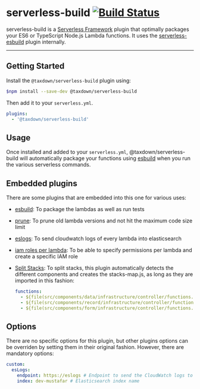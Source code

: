 # serverless-build [![Build Status](https://img.shields.io/github/workflow/status/AnomalyInnovations/serverless-bundle/CI)](https://github.com/taxdown/serverless-build/actions/workflows/main.yml)

serverless-build is a [Serverless Framework](https://www.serverless.com) plugin that optimally packages your ES6 or TypeScript Node.js Lambda functions. It uses the [serverless-esbuild](https://github.com/floydspace/serverless-esbuild) plugin internally.

---

## Getting Started

Install the `@taxdown/serverless-build` plugin using:

```bash
$npm install --save-dev @taxdown/serverless-build
```

Then add it to your `serverless.yml`.

```yaml
plugins:
  - '@taxdown/serverless-build'
```

## Usage

Once installed and added to your `serverless.yml`, @taxdown/serverless-build will automatically package your functions using [esbuild](https://github.com/floydspace/serverless-esbuild) when you run the various serverless commands.

## Embedded plugins

There are some plugins that are embedded into this one for various uses:

- [esbuild](https://github.com/floydspace/serverless-esbuild): To package the lambdas as well as run tests
- [prune](https://github.com/claygregory/serverless-prune-plugin): To prune old lambda versions and not hit the maximum code size limit
- [eslogs](https://github.com/taxdown/serverless-es-logs): To send cloudwatch logs of every lambda into elasticsearch
- [iam roles per lambda](https://github.com/functionalone/serverless-iam-roles-per-function): To be able to specify permissions per lambda and create a specific IAM role
- [Split Stacks](https://github.com/dougmoscrop/serverless-plugin-split-stacks): To split stacks, this plugin automatically detects the different components and creates the stacks-map.js, as long as they are imported in this fashion:

  ```yaml
  functions:
    - ${file(src/components/data/infrastructure/controller/functions.yml)}
    - ${file(src/components/record/infrastructure/controller/functions.yml)}
    - ${file(src/components/form/infrastructure/controller/functions.yml)}
  ```

## Options

There are no specific options for this plugin, but other plugins options can be overriden by setting them in their original fashion. However, there are mandatory options:

```yaml
custom:
  esLogs:
    endpoint: https://eslogs # Endpoint to send the CloudWatch logs to
    index: dev-mustafar # Elasticsearch index name
```
